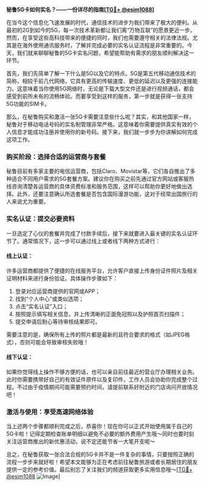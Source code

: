 **秘鲁5G卡如何实名？——一份详尽的指南[[TG💪+ @esim1088](https://t.me/s/esim1088)]**

在当今这个信息化飞速发展的时代，通信技术的进步为我们带来了极大的便利。从最初的2G到如今的5G，每一次技术革新都让我们离“万物互联”的愿景更近一步。然而，在享受这些高科技带来的便捷的同时，我们也需要遵守相关的法律法规。尤其是在海外使用通讯服务时，了解并完成必要的实名认证流程是非常重要的。今天，我们就来聊聊秘鲁的5G卡实名问题，希望能帮助有需求的朋友顺利解决这一环节。

首先，我们先简单了解一下什么是5G以及它的特点。5G是第五代移动通信技术的简称，相较于前几代网络，它具有更高的传输速度、更低的延迟以及更强的连接能力。这意味着当你使用5G网络时，无论是下载大型文件还是进行视频通话，都会感受到前所未有的流畅体验。而要享受到这样的服务，第一步就是获得一张支持5G功能的SIM卡。

那么，在秘鲁购买和激活一张5G卡需要注意些什么呢？其实，和其他国家一样，秘鲁对于移动电话号码的实名制管理非常严格。这意味着你需要提供真实有效的个人信息才能成功注册并使用你的新号码。接下来，我们就一步步为你讲解如何完成这项工作。

### 购买阶段：选择合适的运营商与套餐

秘鲁目前有多家主要的电信运营商，包括Claro、Movistar等，它们各自推出了多种适合不同用户需求的5G套餐方案。建议你在购买之前先通过官方网站或客服热线咨询清楚各运营商的具体资费标准和服务范围，这样可以帮助你更好地做出选择。此外，还要注意确认所选套餐是否包含国际漫游功能，这对于经常出国旅行的人来说尤为重要。

### 实名认证：提交必要资料

一旦选定了心仪的套餐并完成了付款手续后，接下来就要进入最关键的实名认证环节了。通常情况下，这一步可以通过线上或者线下两种方式进行：

#### 线上认证：
许多运营商都提供了便捷的在线服务平台，允许客户直接上传身份证件照片及相关证明材料来进行身份验证。具体操作步骤如下：
1. 登录对应运营商提供的官网或APP；
2. 找到“个人中心”或类似选项；
3. 点击“实名认证”入口；
4. 按照提示填写相关信息，并上传清晰的正面免冠照以及护照首页扫描件；
5. 提交申请后耐心等待审核结果即可。

需要注意的是，确保所有上传的照片都是最新的且符合要求的格式（如JPEG格式），否则可能会导致审核失败哦！

#### 线下认证：
如果你觉得线上操作不够方便的话，也可以亲自前往最近的营业厅办理相关业务。此时你需要携带好自己的有效证件原件以及复印件，工作人员会协助你完成整个过程。不过由于疫情期间可能需要预约时间，请提前联系好附近的门店询问开放情况吧！

### 激活与使用：享受高速网络体验

当上述两个步骤都顺利完成之后，恭喜你！现在你可以正式开始使用属于自己的5G卡啦！记得定期检查账单明细以避免不必要的额外费用产生哦～同时也要时刻关注运营商推出的新优惠活动，说不定还能节省一大笔开支呢～

总之，在秘鲁获取一张合法合规的5G卡并不是一件复杂的事情，只要按照正确的流程一步步来就好啦！希望本文能够为正在考虑前往秘鲁旅游或者长期居住的朋友提供一定的参考价值。最后别忘了关注我们的频道获取更多实用信息哦～[[TG💪+ @esim1088](https://t.me/s/esim1088) ![Image](https://i.postimg.cc/4NQfJmqS/Snipaste-2025-05-13-00-14-12.png)]